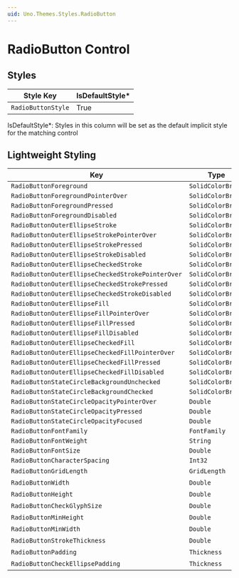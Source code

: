 ```yaml
---
uid: Uno.Themes.Styles.RadioButton
---
```


# RadioButton Control

## Styles

| Style Key          | IsDefaultStyle\* |
|--------------------|------------------|
| `RadioButtonStyle` | True             |

IsDefaultStyle\*: Styles in this column will be set as the default implicit style for the matching control

## Lightweight Styling

| Key                                               | Type              | Value                           |
|---------------------------------------------------|-------------------|---------------------------------|
| `RadioButtonForeground`                           | `SolidColorBrush` | `OnSurfaceVariantBrush`         |
| `RadioButtonForegroundPointerOver`                | `SolidColorBrush` | `OnSurfaceVariantBrush`         |
| `RadioButtonForegroundPressed`                    | `SolidColorBrush` | `OnSurfaceVariantBrush`         |
| `RadioButtonForegroundDisabled`                   | `SolidColorBrush` | `OnSurfaceLowBrush`             |
| `RadioButtonOuterEllipseStroke`                   | `SolidColorBrush` | `OnSurfaceVariantBrush`         |
| `RadioButtonOuterEllipseStrokePointerOver`        | `SolidColorBrush` | `OnSurfaceBrush`                |
| `RadioButtonOuterEllipseStrokePressed`            | `SolidColorBrush` | `OnSurfaceBrush`                |
| `RadioButtonOuterEllipseStrokeDisabled`           | `SolidColorBrush` | `OnSurfaceLowBrush`             |
| `RadioButtonOuterEllipseCheckedStroke`            | `SolidColorBrush` | `PrimaryBrush`                  |
| `RadioButtonOuterEllipseCheckedStrokePointerOver` | `SolidColorBrush` | `PrimaryBrush`                  |
| `RadioButtonOuterEllipseCheckedStrokePressed`     | `SolidColorBrush` | `PrimaryBrush`                  |
| `RadioButtonOuterEllipseCheckedStrokeDisabled`    | `SolidColorBrush` | `OnSurfaceLowBrush`             |
| `RadioButtonOuterEllipseFill`                     | `SolidColorBrush` | `SystemControlTransparentBrush` |
| `RadioButtonOuterEllipseFillPointerOver`          | `SolidColorBrush` | `SystemControlTransparentBrush` |
| `RadioButtonOuterEllipseFillPressed`              | `SolidColorBrush` | `SystemControlTransparentBrush` |
| `RadioButtonOuterEllipseFillDisabled`             | `SolidColorBrush` | `SystemControlTransparentBrush` |
| `RadioButtonOuterEllipseCheckedFill`              | `SolidColorBrush` | `PrimaryBrush`                  |
| `RadioButtonOuterEllipseCheckedFillPointerOver`   | `SolidColorBrush` | `PrimaryBrush`                  |
| `RadioButtonOuterEllipseCheckedFillPressed`       | `SolidColorBrush` | `PrimaryBrush`                  |
| `RadioButtonOuterEllipseCheckedFillDisabled`      | `SolidColorBrush` | `OnSurfaceLowBrush`             |
| `RadioButtonStateCircleBackgroundUnchecked`       | `SolidColorBrush` | `OnSurfaceBrush`                |
| `RadioButtonStateCircleBackgroundChecked`         | `SolidColorBrush` | `PrimaryBrush`                  |
| `RadioButtonStateCircleOpacityPointerOver`        | `Double`          | `HoverOpacity`                  |
| `RadioButtonStateCircleOpacityPressed`            | `Double`          | `PressedOpacity`                |
| `RadioButtonStateCircleOpacityFocused`            | `Double`          | `FocusedOpacity`                |
| `RadioButtonFontFamily`                           | `FontFamily`      | `MaterialMediumFontFamily`      |
| `RadioButtonFontWeight`                           | `String`          | `BodySmallFontWeight`           |
| `RadioButtonFontSize`                             | `Double`          | `BodySmallFontSize`             |
| `RadioButtonCharacterSpacing`                     | `Int32`           | `BodySmallCharacterSpacing`     |
| `RadioButtonGridLength`                           | `GridLength`      | 40                              |
| `RadioButtonWidth`                                | `Double`          | 40                              |
| `RadioButtonHeight`                               | `Double`          | 40                              |
| `RadioButtonCheckGlyphSize`                       | `Double`          | 20                              |
| `RadioButtonMinHeight`                            | `Double`          | 40                              |
| `RadioButtonMinWidth`                             | `Double`          | 40                              |
| `RadioButtonStrokeThickness`                      | `Double`          | 2                               |
| `RadioButtonPadding`                              | `Thickness`       | 4,0,0,0                         |
| `RadioButtonCheckEllipsePadding`                  | `Thickness`       | 5                               |
